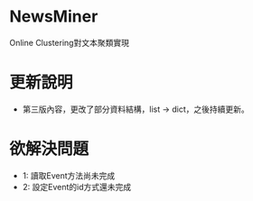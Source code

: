 # NewsMiner

Online Clustering對文本聚類實現

# 更新說明

* 第三版內容，更改了部分資料結構，list -> dict，之後持續更新。

# 欲解決問題

* 1: 讀取Event方法尚未完成
* 2: 設定Event的id方式還未完成
